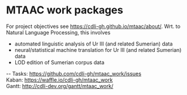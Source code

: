 MTAAC work packages
===

For project objectives see https://cdli-gh.github.io/mtaac/about/. Wrt. to Natural Language Processing, this involves

 - automated linguistic analysis of Ur III (and related Sumerian) data
 - neural/statistical machine translation for Ur III (and related Sumerian) data
 - LOD edition of Sumerian corpus data

--
Tasks: https://github.com/cdli-gh/mtaac_work/issues  
Kaban: https://waffle.io/cdli-gh/mtaac_work  
Gantt: http://cdli-dev.org/gantt/mtaac_work/  
